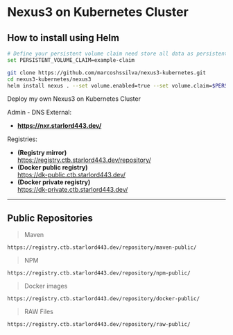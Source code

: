 # Nexus3 on Kubernetes Cluster

## How to install using Helm

```bash
# Define your persistent volume claim need store all data as persistent
set PERSISTENT_VOLUME_CLAIM=example-claim

git clone https://github.com/marcoshssilva/nexus3-kubernetes.git
cd nexus3-kubernetes/nexus3
helm install nexus . --set volume.enabled=true --set volume.claim=$PERSISTENT_VOLUME_CLAIM --namespace nexus --create-namespace
```

Deploy my own Nexus3 on Kubernetes Cluster

Admin - DNS External: 
- **https://nxr.starlord443.dev/**

Registries:
- **(Registry mirror)** <br/> https://registry.ctb.starlord443.dev/repository/
- **(Docker public registry)** <br/> https://dk-public.ctb.starlord443.dev/
- **(Docker private registry)** <br/> https://dk-private.ctb.starlord443.dev/

---

## Public Repositories

> Maven
```
https://registry.ctb.starlord443.dev/repository/maven-public/
```

> NPM
```
https://registry.ctb.starlord443.dev/repository/npm-public/
```

> Docker images
```
https://registry.ctb.starlord443.dev/repository/docker-public/
```

> RAW Files
```
https://registry.ctb.starlord443.dev/repository/raw-public/
```